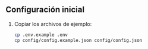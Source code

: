 ## Configuración inicial

1. Copiar los archivos de ejemplo:
   ```bash
   cp .env.example .env
   cp config/config.example.json config/config.json